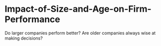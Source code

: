 # Impact-of-Size-and-Age-on-Firm-Performance
Do larger companies perform better? Are older companies always wise at making decisions?
